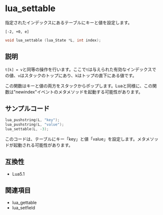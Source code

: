 # lua_settable

指定されたインデックスにあるテーブルにキーと値を設定します。

`[-2, +0, e]`

```c
void lua_settable (lua_State *L, int index);
```

## 説明

`t[k] = v`と同等の操作を行います。ここで`t`は与えられた有効なインデックスでの値、`v`はスタックのトップにあり、`k`はトップの直下にある値です。

この関数はキーと値の両方をスタックからポップします。Luaと同様に、この関数は"newindex"イベントのメタメソッドを起動する可能性があります。

## サンプルコード

```c
lua_pushstring(L, "key");
lua_pushstring(L, "value");
lua_settable(L, -3);
```

このコードは、テーブルにキー「key」と値「value」を設定します。メタメソッドが起動される可能性があります。

## 互換性

- Lua5.1

## 関連項目

- lua_gettable
- lua_setfield